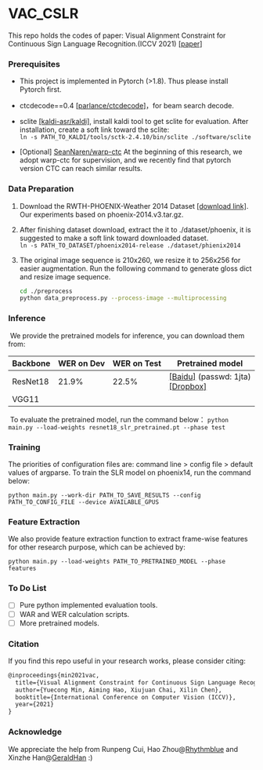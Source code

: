 # VAC_CSLR
This repo holds the codes of paper: Visual Alignment Constraint for Continuous Sign Language Recognition.(ICCV 2021) [[paper]](https://arxiv.org/abs/2104.02330)

### Prerequisites

- This project is implemented in Pytorch (>1.8). Thus please install Pytorch first.

- ctcdecode==0.4 [[parlance/ctcdecode]](https://github.com/parlance/ctcdecode)，for beam search decode.

- sclite [[kaldi-asr/kaldi]](https://github.com/kaldi-asr/kaldi), install kaldi tool to get sclite for evaluation. After installation, create a soft link toward the sclite:    
  `ln -s PATH_TO_KALDI/tools/sctk-2.4.10/bin/sclite ./software/sclite`

- [Optional] [SeanNaren/warp-ctc](https://github.com/SeanNaren/warp-ctc) At the beginning of this research, we adopt warp-ctc for supervision, and we recently find that pytorch version CTC can reach similar results.

### Data Preparation

1. Download the RWTH-PHOENIX-Weather 2014 Dataset [[download link]](https://www-i6.informatik.rwth-aachen.de/~koller/RWTH-PHOENIX/). Our experiments based on phoenix-2014.v3.tar.gz.

2. After finishing dataset download, extract the it to ./dataset/phoenix, it is suggested to make a soft link toward downloaded dataset.   
   `ln -s PATH_TO_DATASET/phoenix2014-release ./dataset/phienix2014`

3. The original image sequence is 210x260, we resize it to 256x256 for easier augmentation. Run the following command to generate gloss dict and resize image sequence.     

   ```bash
   cd ./preprocess
   python data_preprocess.py --process-image --multiprocessing
   ```

### Inference

​	We provide the pretrained models for inference, you can download them from:

| Backbone | WER on Dev | WER on Test | Pretrained model                                             |
| -------- | ---------- | ----------- | ------------------------------------------------------------ |
| ResNet18 | 21.9%      | 22.5%       | [[Baidu]](https://pan.baidu.com/s/1XZWKSmtHGdM1Q8eMn4YIhA) (passwd: 1jta)<br />[[Dropbox]](https://www.dropbox.com/s/ul5oi8lhdzp2r5t/resnet18_slr_pretrained.pt?dl=0) |
| VGG11    |            |             |                                                              |

​	To evaluate the pretrained model, run the command below：
`python main.py --load-weights resnet18_slr_pretrained.pt --phase test`

### Training

The priorities of configuration files are: command line > config file > default values of argparse. To train the SLR model on phoenix14, run the command below:

`python main.py --work-dir PATH_TO_SAVE_RESULTS --config PATH_TO_CONFIG_FILE --device AVAILABLE_GPUS`

### Feature Extraction

We also provide feature extraction function to extract frame-wise features for other research purpose, which can be achieved by:

`python main.py --load-weights PATH_TO_PRETRAINED_MODEL --phase features ` 

### To Do List

- [ ] Pure python implemented evaluation tools.
- [ ] WAR and WER calculation scripts.
- [ ] More pretrained models.

### Citation

If you find this repo useful in your research works, please consider citing:

```latex
@inproceedings{min2021vac,
  title={Visual Alignment Constraint for Continuous Sign Language Recognition},
  author={Yuecong Min, Aiming Hao, Xiujuan Chai, Xilin Chen},
  booktitle={International Conference on Computer Vision (ICCV)},
  year={2021}
}
```

### Acknowledge

We appreciate the help from Runpeng Cui, Hao Zhou@[Rhythmblue](https://github.com/Rhythmblue) and Xinzhe Han@[GeraldHan](https://github.com/GeraldHan) :)
